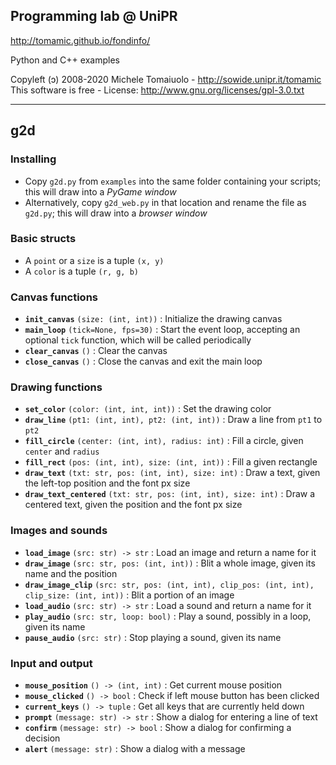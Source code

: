## Programming lab @ UniPR

http://tomamic.github.io/fondinfo/

Python and C++ examples

Copyleft (ɔ) 2008-2020 Michele Tomaiuolo - http://sowide.unipr.it/tomamic <br>
This software is free - License: http://www.gnu.org/licenses/gpl-3.0.txt

---

## g2d

### Installing

- Copy `g2d.py` from `examples` into the same folder containing your scripts; this will draw into a *PyGame window*
- Alternatively, copy `g2d_web.py` in that location and rename the file as `g2d.py`; this will draw into a *browser window*

### Basic structs

- A `point` or a `size` is a tuple `(x, y)`
- A `color` is a tuple `(r, g, b)`

### Canvas functions

- **`init_canvas`** `(size: (int, int))` : Initialize the drawing canvas
- **`main_loop`** `(tick=None, fps=30)` : Start the event loop, accepting an optional `tick` function, which will be called periodically
- **`clear_canvas`** `()` : Clear the canvas
- **`close_canvas`** `()` : Close the canvas and exit the main loop

### Drawing functions

- **`set_color`** `(color: (int, int, int))` : Set the drawing color
- **`draw_line`** `(pt1: (int, int), pt2: (int, int))` : Draw a line from `pt1` to `pt2`
- **`fill_circle`** `(center: (int, int), radius: int)` : Fill a circle, given `center` and `radius`
- **`fill_rect`** `(pos: (int, int), size: (int, int))` : Fill a given rectangle
- **`draw_text`** `(txt: str, pos: (int, int), size: int)` : Draw a text, given the left-top position and the font px size
- **`draw_text_centered`** `(txt: str, pos: (int, int), size: int)` : Draw a centered text, given the position and the font px size

### Images and sounds

- **`load_image`** `(src: str) -> str` : Load an image and return a name for it
- **`draw_image`** `(src: str, pos: (int, int))` : Blit a whole image, given its name and the position
- **`draw_image_clip`** `(src: str, pos: (int, int), clip_pos: (int, int), clip_size: (int, int))` : Blit a portion of an image
- **`load_audio`** `(src: str) -> str` : Load a sound and return a name for it
- **`play_audio`** `(src: str, loop: bool)` : Play a sound, possibly in a loop, given its name
- **`pause_audio`** `(src: str)` : Stop playing a sound, given its name

### Input and output

- **`mouse_position`** `() -> (int, int)` : Get current mouse position
- **`mouse_clicked`** `() -> bool` : Check if left mouse button has been clicked
- **`current_keys`** `() -> tuple` : Get all keys that are currently held down
- **`prompt`** `(message: str) -> str` : Show a dialog for entering a line of text
- **`confirm`** `(message: str) -> bool` : Show a dialog for confirming a decision
- **`alert`** `(message: str)` : Show a dialog with a message
